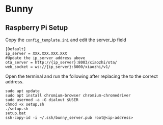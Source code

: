 # Bunny


## Raspberry Pi Setup

Copy the `config_template.ini` and edit the server_ip field

```shell
[Default]
ip_server = XXX.XXX.XXX.XXX
#Update the ip_server address above
ota_server = http://{ip_server}:8003/xiaozhi/ota/
web_socket = ws://{ip_server}:8000/xiaozhi/v1/
```
Open the terminal and run the following after replacing the <ip-address> to the correct address.

```shell
sudo apt update
sudo apt install chromium-browser chromium-chromedriver
sudo usermod -a -G dialout $USER
chmod +x setup.sh
./setup.sh
setup.bat
ssh-copy-id -i ~/.ssh/bunny_server.pub root@<ip-address>
```
